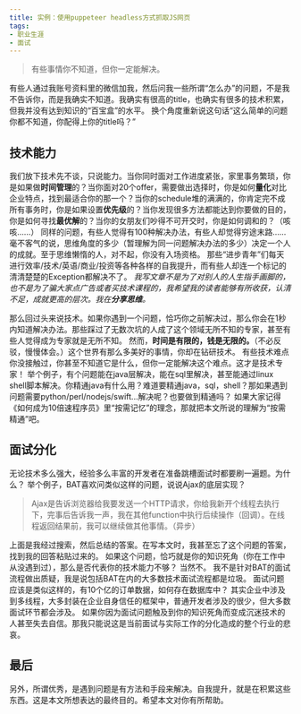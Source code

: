 ```yaml
---
title: 实例：使用puppeteer headless方式抓取JS网页
tags:
- 职业生涯
- 面试
---
```


> 有些事情你不知道，但你一定能解决。

有些人通过我账号资料里的微信加我，然后问我一些所谓“怎么办”的问题，不是我不告诉你，而是我确实不知道。我确实有很高的title，也确实有很多的技术积累，但我并没有达到知识的“百宝盒”的水平。
换个角度重新说这句话“这么简单的问题你都不知道，你配得上你的title吗？”

## 技术能力 ##

我们放下技术先不谈，只说能力。当你同时面对工作进度紧张，家里事务繁琐，你是如果做**时间管理**的？当你面对20个offer，需要做出选择时，你是如何**量化**对比企业特点，找到最适合你的那一个？当你的schedule堆的满满的，你肯定完不成所有事务时，你是如果设置**优先级**的？当你发现很多方法都能达到你要做的目的，你是如何寻找**最优解**的？当你的女朋友们吵得不可开交时，你是如何调和的？（咳咳……）
同样的问题，有些人觉得有100种解决办法，有些人却觉得穷途末路……
毫不客气的说，思维角度的多少（暂理解为同一问题解决办法的多少）决定一个人的成就。至于思维懒惰的人，对不起，你没有入场资格。
那些“进步青年”们每天进行效率/技术/英语/商业/投资等各种各样的自我提升，而有些人却连一个标记的清清楚楚的Exception都解决不了。
*我写文章不是为了对别人的人生指手画脚的，也不是为了骗大家点广告或者买技术课程的，我希望我的读者能够有所收获，认清不足，成就更高的层次。我在**分享思维**。*

那么回过头来说技术。如果你遇到一个问题，恰巧你之前解决过，那么你会在1秒内知道解决办法。那些踩过了无数次坑的人成了这个领域无所不知的专家，甚至有些人觉得成为专家就是无所不知。
然而，**时间是有限的，钱是无限的。**（不必反驳，慢慢体会。）这个世界有那么多美好的事情，你却在钻研技术。
有些技术难点你没接触过，你甚至不知道它是什么，但你一定能解决这个难点。这才是技术专家！
举个例子，有个问题能在java层解决，能在sql里解决，甚至能通过linux shell脚本解决。你精通java有什么用？难道要精通java，sql，shell？那如果遇到问题需要python/perl/nodejs/swift...解决呢？也要做到精通吗？
如果大家记得《如何成为10倍速程序员》里“按需记忆”的理念，那就把本文所说的理解为“按需精通”吧。

## 面试分化 ##

无论技术多么强大，经验多么丰富的开发者在准备跳槽面试时都要刷一遍题。为什么？
举个例子，BAT喜欢问类似这样的问题，说说Ajax的底层实现？

> Ajax是告诉浏览器给我要发送一个HTTP请求，你给我新开个线程去执行下，完事后告诉我一声，我在其他function中执行后续操作（回调）。在线程返回结果前，我可以继续做其他事情。（异步）

上面是我经过搜索，然后总结的答案。在写本文时，我甚至忘了这个问题的答案，找到我的回答粘贴过来的。
如果这个问题，恰巧就是你的知识死角（你在工作中从没遇到过），那么是否代表你的技术能力不够？
当然不。
我不是针对BAT的面试流程做出质疑，我是说包括BAT在内的大多数技术面试流程都是垃圾。
面试问题应该是类似这样的，有10个亿的订单数据，如何存在数据库中？
其实企业中涉及到多线程，大多封装在企业自身信任的框架中，普通开发者涉及的很少，但大多数面试环节都会涉及。
如果你因为面试问题触及到你的知识死角而变成沉迷技术的人甚至失去自信。那我只能说这是当前面试与实际工作的分化造成的整个行业的悲哀。

## 最后 ##

另外，所谓优秀，是遇到问题是有方法和手段来解决。自我提升，就是在积累这些东西。这是本文所想表达的最终目的。希望本文对你有所帮助。
